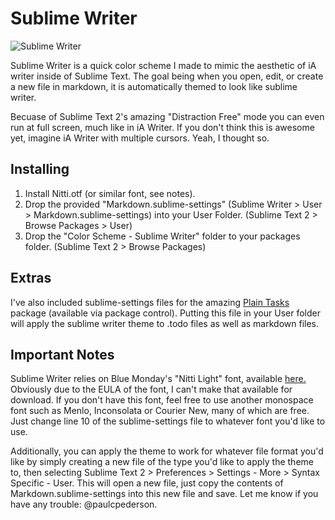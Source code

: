 

# Sublime Writer

![Sublime Writer](http://f.cl.ly/items/2b3B2t0F1P2V3G3I1h10/sublime-writer.png)

Sublime Writer is a quick color scheme I made to mimic the aesthetic of iA writer inside of Sublime Text. The goal being when you open, edit, or create a new file in markdown, it is automatically themed to look like sublime writer.

Becuase of Sublime Text 2's amazing "Distraction Free" mode you can even run at full screen, much like in iA Writer. If you don't think this is awesome yet, imagine iA Writer with multiple cursors. Yeah, I thought so.

## Installing
1. Install Nitti.otf (or similar font, see notes).
2. Drop the provided "Markdown.sublime-settings" (Sublime Writer > User > Markdown.sublime-settings) into your User Folder. (Sublime Text 2 > Browse Packages > User)
3. Drop the "Color Scheme - Sublime Writer" folder to your packages folder. (Sublime Text 2 > Browse Packages)

## Extras ##
I've also included sublime-settings files for the amazing [Plain Tasks](https://github.com/aziz/PlainTasks "Plain Tasks") package (available via package control). Putting this file in your User folder will apply the sublime writer theme to .todo files as well as markdown files.

## Important Notes ##
Sublime Writer relies on Blue Monday's "Nitti Light" font, available [here.](http://www.boldmonday.com/en/nitti_overview "Blue Monday - Nitti Light") Obviously due to the EULA of the font, I can't make that available for download. If you don't have this font, feel free to use another monospace font such as Menlo, Inconsolata or Courier New, many of which are free. Just change line 10 of the sublime-settings file to whatever font you'd like to use.

Additionally, you can apply the theme to work for whatever file format you'd like by simply creating a new file of the type you'd like to apply the theme to, then selecting Sublime Text 2 > Preferences > Settings - More > Syntax Specific - User. This will open a new file, just copy the contents of Markdown.sublime-settings into this new file and save. Let me know if you have any trouble: @paulcpederson.
